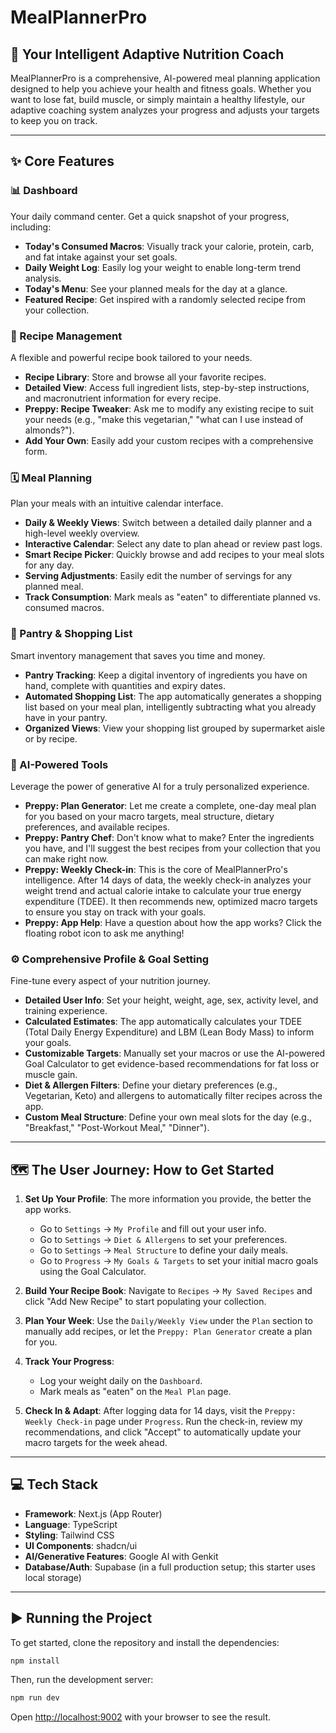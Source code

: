 # MealPlannerPro

## 🚀 Your Intelligent Adaptive Nutrition Coach

MealPlannerPro is a comprehensive, AI-powered meal planning application designed to help you achieve your health and fitness goals. Whether you want to lose fat, build muscle, or simply maintain a healthy lifestyle, our adaptive coaching system analyzes your progress and adjusts your targets to keep you on track.

---

## ✨ Core Features

### 📊 Dashboard
Your daily command center. Get a quick snapshot of your progress, including:
- **Today's Consumed Macros**: Visually track your calorie, protein, carb, and fat intake against your set goals.
- **Daily Weight Log**: Easily log your weight to enable long-term trend analysis.
- **Today's Menu**: See your planned meals for the day at a glance.
- **Featured Recipe**: Get inspired with a randomly selected recipe from your collection.

### 🥗 Recipe Management
A flexible and powerful recipe book tailored to your needs.
- **Recipe Library**: Store and browse all your favorite recipes.
- **Detailed View**: Access full ingredient lists, step-by-step instructions, and macronutrient information for every recipe.
- **Preppy: Recipe Tweaker**: Ask me to modify any existing recipe to suit your needs (e.g., "make this vegetarian," "what can I use instead of almonds?").
- **Add Your Own**: Easily add your custom recipes with a comprehensive form.

### 🗓️ Meal Planning
Plan your meals with an intuitive calendar interface.
- **Daily & Weekly Views**: Switch between a detailed daily planner and a high-level weekly overview.
- **Interactive Calendar**: Select any date to plan ahead or review past logs.
- **Smart Recipe Picker**: Quickly browse and add recipes to your meal slots for any day.
- **Serving Adjustments**: Easily edit the number of servings for any planned meal.
- **Track Consumption**: Mark meals as "eaten" to differentiate planned vs. consumed macros.

### 🛒 Pantry & Shopping List
Smart inventory management that saves you time and money.
- **Pantry Tracking**: Keep a digital inventory of ingredients you have on hand, complete with quantities and expiry dates.
- **Automated Shopping List**: The app automatically generates a shopping list based on your meal plan, intelligently subtracting what you already have in your pantry.
- **Organized Views**: View your shopping list grouped by supermarket aisle or by recipe.

### 🤖 AI-Powered Tools
Leverage the power of generative AI for a truly personalized experience.
- **Preppy: Plan Generator**: Let me create a complete, one-day meal plan for you based on your macro targets, meal structure, dietary preferences, and available recipes.
- **Preppy: Pantry Chef**: Don't know what to make? Enter the ingredients you have, and I'll suggest the best recipes from your collection that you can make right now.
- **Preppy: Weekly Check-in**: This is the core of MealPlannerPro's intelligence. After 14 days of data, the weekly check-in analyzes your weight trend and actual calorie intake to calculate your true energy expenditure (TDEE). It then recommends new, optimized macro targets to ensure you stay on track with your goals.
- **Preppy: App Help**: Have a question about how the app works? Click the floating robot icon to ask me anything!

### ⚙️ Comprehensive Profile & Goal Setting
Fine-tune every aspect of your nutrition journey.
- **Detailed User Info**: Set your height, weight, age, sex, activity level, and training experience.
- **Calculated Estimates**: The app automatically calculates your TDEE (Total Daily Energy Expenditure) and LBM (Lean Body Mass) to inform your goals.
- **Customizable Targets**: Manually set your macros or use the AI-powered Goal Calculator to get evidence-based recommendations for fat loss or muscle gain.
- **Diet & Allergen Filters**: Define your dietary preferences (e.g., Vegetarian, Keto) and allergens to automatically filter recipes across the app.
- **Custom Meal Structure**: Define your own meal slots for the day (e.g., "Breakfast," "Post-Workout Meal," "Dinner").

---

## 🗺️ The User Journey: How to Get Started

1.  **Set Up Your Profile**: The more information you provide, the better the app works.
    - Go to `Settings` -> `My Profile` and fill out your user info.
    - Go to `Settings` -> `Diet & Allergens` to set your preferences.
    - Go to `Settings` -> `Meal Structure` to define your daily meals.
    - Go to `Progress` -> `My Goals & Targets` to set your initial macro goals using the Goal Calculator.

2.  **Build Your Recipe Book**: Navigate to `Recipes` -> `My Saved Recipes` and click "Add New Recipe" to start populating your collection.

3.  **Plan Your Week**: Use the `Daily/Weekly View` under the `Plan` section to manually add recipes, or let the `Preppy: Plan Generator` create a plan for you.

4.  **Track Your Progress**:
    - Log your weight daily on the `Dashboard`.
    - Mark meals as "eaten" on the `Meal Plan` page.

5.  **Check In & Adapt**: After logging data for 14 days, visit the `Preppy: Weekly Check-in` page under `Progress`. Run the check-in, review my recommendations, and click "Accept" to automatically update your macro targets for the week ahead.

---

## 💻 Tech Stack

- **Framework**: Next.js (App Router)
- **Language**: TypeScript
- **Styling**: Tailwind CSS
- **UI Components**: shadcn/ui
- **AI/Generative Features**: Google AI with Genkit
- **Database/Auth**: Supabase (in a full production setup; this starter uses local storage)

---

## ▶️ Running the Project

To get started, clone the repository and install the dependencies:

```bash
npm install
```

Then, run the development server:

```bash
npm run dev
```

Open [http://localhost:9002](http://localhost:9002) with your browser to see the result.
